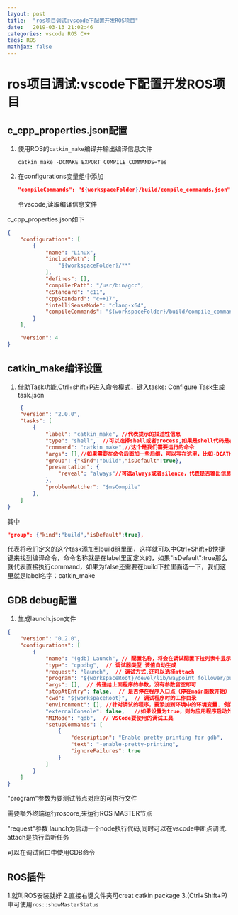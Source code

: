 ```yaml
---
layout: post
title:  "ros项目调试:vscode下配置开发ROS项目"
date:   2019-03-13 21:02:46
categories: vscode ROS C++
tags: ROS
mathjax: false
---
```

# ros项目调试:vscode下配置开发ROS项目
## c_cpp_properties.json配置
1. 使用ROS的`catkin_make`编译并输出编译信息文件
    ```
    catkin_make -DCMAKE_EXPORT_COMPILE_COMMANDS=Yes
    ```   
2. 在configurations变量组中添加
    ```json
    "compileCommands": "${workspaceFolder}/build/compile_commands.json"
    ```
    令vscode,读取编译信息文件

c_cpp_properties.json如下
```json
{
    "configurations": [
        {
            "name": "Linux",
            "includePath": [
                "${workspaceFolder}/**"
            ],
            "defines": [],
            "compilerPath": "/usr/bin/gcc",
            "cStandard": "c11",
            "cppStandard": "c++17",
            "intelliSenseMode": "clang-x64",
            "compileCommands": "${workspaceFolder}/build/compile_commands.json"
        }
    ],

    "version": 4
}
```

## catkin_make编译设置
   1. 借助Task功能,Ctrl+shift+P进入命令模式，键入tasks: Configure Task生成task.json
```json
    {
    "version": "2.0.0",
    "tasks": [
        {
            "label": "catkin_make", //代表提示的描述性信息
            "type": "shell",  //可以选择shell或者process,如果是shell代码是在shell里面运行一个命令，如果是process代表作为一个进程来运行
            "command": "catkin_make",//这个是我们需要运行的命令
            "args": [],//如果需要在命令后面加一些后缀，可以写在这里，比如-DCATKIN_WHITELIST_PACKAGES=“pac1;pac2”
            "group": {"kind":"build","isDefault":true},
            "presentation": {
                "reveal": "always"//可选always或者silence，代表是否输出信息
            },
            "problemMatcher": "$msCompile"
        },
    ]
}

```
其中
```json
"group": {"kind":"build","isDefault":true},
```
代表将我们定义的这个task添加到build组里面，这样就可以中Ctrl+Shift+B快捷键来找到编译命令，命令名称就是在label里面定义的，如果"isDefault":true那么就代表直接执行command，如果为false还需要在build下拉里面选一下，我们这里就是label名字：catkin_make

## GDB debug配置
1. 生成launch.json文件
```json
{
    "version": "0.2.0",
    "configurations": [
        {
            "name": "(gdb) Launch", // 配置名称，将会在调试配置下拉列表中显示
            "type": "cppdbg",  // 调试器类型 该值自动生成
            "request": "launch",  // 调试方式,还可以选择attach
            "program": "${workspaceRoot}/devel/lib/waypoint_follower/pure_persuit", //要调试的程序（完整路径，支持相对路径）
            "args": [],  // 传递给上面程序的参数，没有参数留空即可
            "stopAtEntry": false,  // 是否停在程序入口点（停在main函数开始）
            "cwd": "${workspaceRoot}",  // 调试程序时的工作目录
            "environment": [], //针对调试的程序，要添加到环境中的环境变量. 例如: [ { "name": "squid", "value": "clam" } ]
            "externalConsole": false,   //如果设置为true，则为应用程序启动外部控制台。 如果为false，则不会启动控制台，并使用VS Code的内置调试控制台。
            "MIMode": "gdb",  // VSCode要使用的调试工具
            "setupCommands": [
                {
                    "description": "Enable pretty-printing for gdb",
                    "text": "-enable-pretty-printing",
                    "ignoreFailures": true
                }
            ]
        }
    ]
}
```
"program"参数为要测试节点对应的可执行文件

需要额外终端运行roscore,来运行ROS MASTER节点

"request"参数 launch为启动一个node执行代码,同时可以在vscode中断点调试. attach是执行监听任务

可以在调试窗口中使用GDB命令

## ROS插件
1.就叫ROS安装就好
2.直接右键文件夹可creat catkin package
3.(Ctrl+Shift+P) 中可使用`ros::showMasterStatus`